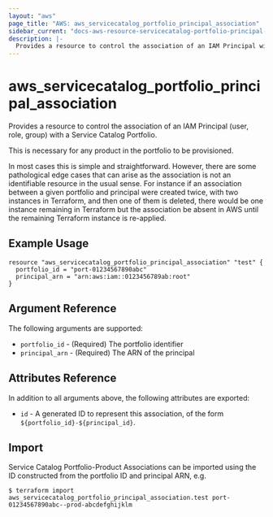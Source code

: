 ```yaml
---
layout: "aws"
page_title: "AWS: aws_servicecatalog_portfolio_principal_association"
sidebar_current: "docs-aws-resource-servicecatalog-portfolio-principal-association"
description: |-
  Provides a resource to control the association of an IAM Principal with a Service Catalog Portfolio
---
```


# aws_servicecatalog_portfolio_principal_association

Provides a resource to control the association of an IAM Principal (user, role, group) 
with a Service Catalog Portfolio.

This is necessary for any product in the portfolio to be provisioned.

In most cases this is simple and straightforward. 
However, there are some pathological edge cases that can arise 
as the association is not an identifiable resource in the usual sense. 
For instance if an association between a given portfolio and principal were created twice,
with two instances in Terraform, and then one of them is deleted, 
there would be one instance remaining in Terraform but
the association be absent in AWS until the remaining Terraform instance is re-applied.   


## Example Usage

```hcl
resource "aws_servicecatalog_portfolio_principal_association" "test" {
  portfolio_id = "port-01234567890abc"
  principal_arn = "arn:aws:iam::0123456789ab:root"
}
```

## Argument Reference

The following arguments are supported:

* `portfolio_id` - (Required) The portfolio identifier
* `principal_arn` - (Required) The ARN of the principal


## Attributes Reference

In addition to all arguments above, the following attributes are exported:

* `id` - A generated ID to represent this association, of the form `${portfolio_id}-${principal_id}`.


## Import

Service Catalog Portfolio-Product Associations can be imported using the ID constructed 
from the portfolio ID and principal ARN, e.g.

```
$ terraform import aws_servicecatalog_portfolio_principal_association.test port-01234567890abc--prod-abcdefghijklm
```
